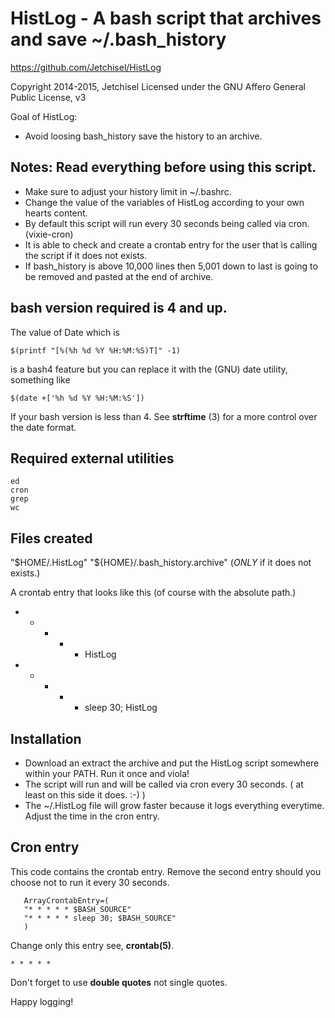 # HistLog - A bash script that archives and save ~/.bash_history

https://github.com/Jetchisel/HistLog

Copyright 2014-2015, Jetchisel
Licensed under the GNU Affero General Public License, v3

Goal of HistLog:

  - Avoid loosing bash_history
    save the history to an archive.

## Notes: Read everything before using this script.

* Make sure to adjust your history limit in ~/.bashrc.
* Change the value of the variables of HistLog according to your own hearts content.
* By default this script will run every 30 seconds being called via cron. (vixie-cron)
* It is able to check and create a crontab entry for the user that is calling the script if it does not exists.
* If bash_history is above 10,000 lines then 5,001 down to last is going to be removed and pasted at the end of archive.

## bash version required is 4 and up.

The value of Date which is
```shell
$(printf "[%(%h %d %Y %H:%M:%S)T]" -1)
```
is a bash4 feature but you can replace it with the (GNU) date utility, something like
```shell
$(date +['%h %d %Y %H:%M:%S'])
```
If your bash version is less than 4. See **strftime** (3) for a more control over the date format.

## Required external utilities
    ed
    cron
    grep
    wc

## Files created
"$HOME/.HistLog"
"${HOME}/.bash_history.archive" (*ONLY* if it does not exists.)

A crontab entry that looks like this (of course with the absolute path.)
* * * * * HistLog
* * * * * sleep 30; HistLog

## Installation

* Download an extract the archive and put the HistLog script somewhere within your PATH. Run it once and viola!
* The script will run and will be called via cron every 30 seconds. ( at least on this side it does. :-) )
* The ~/.HistLog file will grow faster because it logs everything everytime. Adjust the time in the cron entry.

## Cron entry

This code contains the crontab entry.
Remove the second entry should you choose not to run it every 30 seconds.
```shell
   ArrayCrontabEntry=(
   "* * * * * $BASH_SOURCE"
   "* * * * * sleep 30; $BASH_SOURCE"
   )
```
Change only this entry see, **crontab(5)**.
```shell
* * * * *
```
Don't forget to use **double quotes** not single quotes.



Happy logging!

